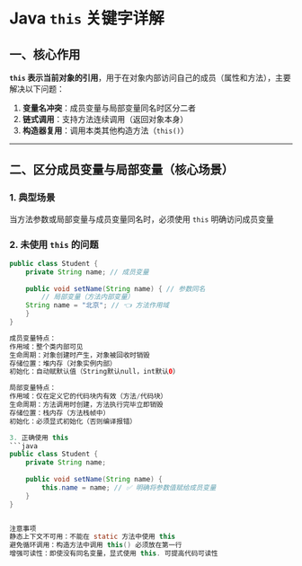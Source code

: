 # Java `this` 关键字详解

## 一、核心作用
**`this` 表示当前对象的引用**，用于在对象内部访问自己的成员（属性和方法），主要解决以下问题：

1. **变量名冲突**：成员变量与局部变量同名时区分二者
2. **链式调用**：支持方法连续调用（返回对象本身）
3. **构造器复用**：调用本类其他构造方法（`this()`）

---

## 二、区分成员变量与局部变量（核心场景）

### 1. 典型场景
当方法参数或局部变量与成员变量同名时，必须使用 `this` 明确访问成员变量


### 2. 未使用 `this` 的问题
```java
public class Student {
    private String name; // 成员变量
    
    public void setName(String name) { // 参数同名
        // 局部变量（方法内部变量）
    String name = "北京"; // 👈 方法作用域
    }
}

成员变量特点：
作用域：整个类内部可见
生命周期：对象创建时产生，对象被回收时销毁
存储位置：堆内存（对象实例内部）
初始化：自动赋默认值（String默认null，int默认0）

局部变量特点：
作用域：仅在定义它的代码块内有效（方法/代码块）
生命周期：方法调用时创建，方法执行完毕立即销毁
存储位置：栈内存（方法栈帧中）
初始化：必须显式初始化（否则编译报错）

3. 正确使用 this
```java
public class Student {
    private String name;
    
    public void setName(String name) {
        this.name = name; // ✅ 明确将参数值赋给成员变量
    }
}


注意事项
静态上下文不可用：不能在 static 方法中使用 this
避免循环调用：构造方法中调用 this() 必须放在第一行
增强可读性：即使没有同名变量，显式使用 this. 可提高代码可读性

